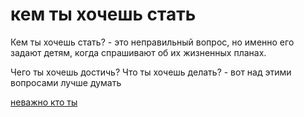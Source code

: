 # кем ты хочешь стать
Кем ты хочешь стать? - это неправильный вопрос, но именно его задают детям, когда спрашивают об их жизненных планах.

Чего ты хочешь достичь? Что ты хочешь делать? - вот над этими вопросами лучше думать

[неважно кто ты](%D0%BD%D0%B5%D0%B2%D0%B0%D0%B6%D0%BD%D0%BE%20%D0%BA%D1%82%D0%BE%20%D1%82%D1%8B)